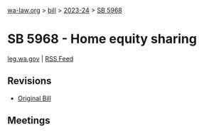 [wa-law.org](/) > [bill](/bill/) > [2023-24](/bill/2023-24/) > [SB 5968](/bill/2023-24/sb/5968/)

# SB 5968 - Home equity sharing
[leg.wa.gov](https://app.leg.wa.gov/billsummary?BillNumber=5968&Year=2023&Initiative=false) | [RSS Feed](./rss.xml)

## Revisions
* [Original Bill](1/)

## Meetings